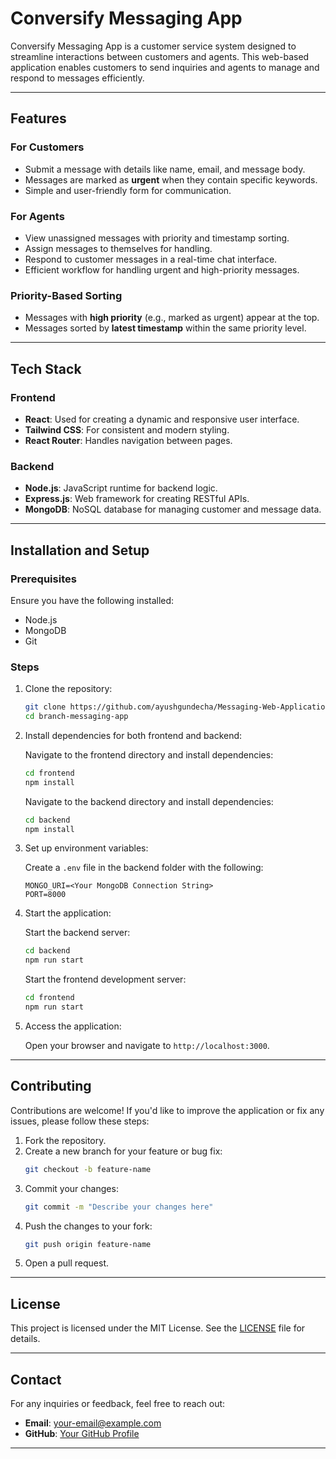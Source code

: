# Conversify Messaging App

Conversify Messaging App is a customer service system designed to streamline interactions between customers and agents. This web-based application enables customers to send inquiries and agents to manage and respond to messages efficiently.

---

## Features

### For Customers
- Submit a message with details like name, email, and message body.
- Messages are marked as **urgent** when they contain specific keywords.
- Simple and user-friendly form for communication.

### For Agents
- View unassigned messages with priority and timestamp sorting.
- Assign messages to themselves for handling.
- Respond to customer messages in a real-time chat interface.
- Efficient workflow for handling urgent and high-priority messages.

### Priority-Based Sorting
- Messages with **high priority** (e.g., marked as urgent) appear at the top.
- Messages sorted by **latest timestamp** within the same priority level.

---

## Tech Stack

### Frontend
- **React**: Used for creating a dynamic and responsive user interface.
- **Tailwind CSS**: For consistent and modern styling.
- **React Router**: Handles navigation between pages.

### Backend
- **Node.js**: JavaScript runtime for backend logic.
- **Express.js**: Web framework for creating RESTful APIs.
- **MongoDB**: NoSQL database for managing customer and message data.

---

## Installation and Setup

### Prerequisites
Ensure you have the following installed:
- Node.js
- MongoDB
- Git

### Steps
1. Clone the repository:
   ```bash
   git clone https://github.com/ayushgundecha/Messaging-Web-Application.git
   cd branch-messaging-app
   ```

2. Install dependencies for both frontend and backend:
   
   Navigate to the frontend directory and install dependencies:
   ```bash
   cd frontend
   npm install
   ```

   Navigate to the backend directory and install dependencies:
   ```bash
   cd backend
   npm install
   ```

3. Set up environment variables:
   
   Create a `.env` file in the backend folder with the following:
   ```env
   MONGO_URI=<Your MongoDB Connection String>
   PORT=8000
   ```

4. Start the application:
   
   Start the backend server:
   ```bash
   cd backend
   npm run start
   ```

   Start the frontend development server:
   ```bash
   cd frontend
   npm run start
   ```

5. Access the application:
   
   Open your browser and navigate to `http://localhost:3000`.

---

## Contributing

Contributions are welcome! If you'd like to improve the application or fix any issues, please follow these steps:

1. Fork the repository.
2. Create a new branch for your feature or bug fix:
   ```bash
   git checkout -b feature-name
   ```
3. Commit your changes:
   ```bash
   git commit -m "Describe your changes here"
   ```
4. Push the changes to your fork:
   ```bash
   git push origin feature-name
   ```
5. Open a pull request.

---

## License

This project is licensed under the MIT License. See the [LICENSE](LICENSE) file for details.

---

## Contact

For any inquiries or feedback, feel free to reach out:
- **Email**: [your-email@example.com](mailto:ayushgundecha123@gmail.com)
- **GitHub**: [Your GitHub Profile](https://github.com/ayushgundecha)

---

